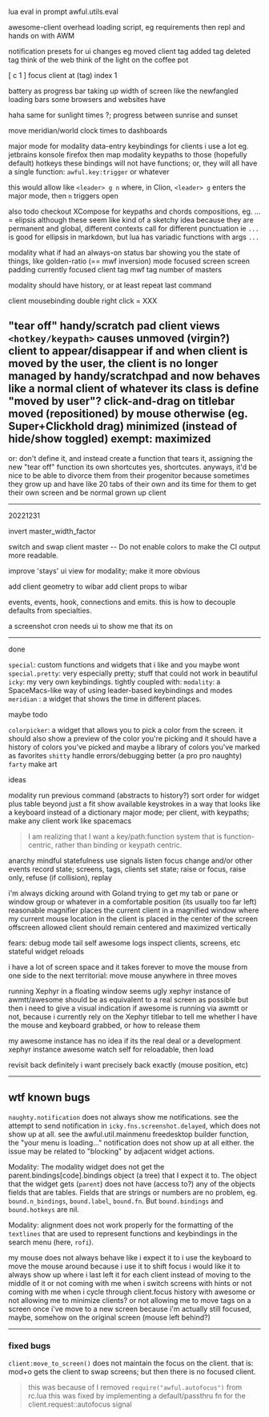 


lua eval in prompt
awful.utils.eval

awesome-client overhead loading script, eg requirements
then repl and hands on with AWM


notification presets
for ui changes
eg moved client tag
added tag
deleted tag
think of the web
think of the light on the coffee pot


[ c 1 ] focus client at (tag) index 1

battery as progress bar taking up width of screen
like the newfangled loading bars some browsers and websites have

haha same for sunlight times ?; progress between sunrise and sunset

move meridian/world clock times to dashboards

major mode
for modality
data-entry keybindings for clients i use a lot
eg.
jetbrains
konsole
firefox
then map modality keypaths to those (hopefully default) hotkeys
these bindings will not have functions;
or, they will all have a single function: `awful.key:trigger` or whatever

this would allow like
`<leader> g n` where, in Clion, `<leader> g` enters the major mode, then `n` triggers
open

also todo
checkout XCompose for keypaths and chords compositions, eg. ... = elipsis
although these seem like kind of a sketchy idea
because they are permanent and global, different contexts call for different punctuation
ie `...` is good for ellipsis in markdown, but lua has variadic functions with args `...`


modality
what if had an always-on status bar
showing you the state of things, like
golden-ratio (== mwf inversion) mode
focused screen
screen padding
currently focused client
tag mwf
tag number of masters

modality
should have history, or at least repeat last command

client mousebinding
double right click = XXX

"tear off" handy/scratch pad client views
`<hotkey/keypath>` causes unmoved (virgin?) client to appear/disappear
if and when client is moved by the user, the client is no longer managed by handy/scratchpad
  and now behaves like a normal client of whatever its class is
define "moved by user"?
  click-and-drag on titlebar
  moved (repositioned) by mouse otherwise (eg. Super+Clickhold drag)
  minimized (instead of hide/show toggled)
  exempt: maximized
  ---
  or: don't define it, and instead create a function that tears it, assigning the new "tear off" function its own shortcutes
    yes, shortcutes.
anyways, it'd be nice to be able to divorce them from their progenitor because
  sometimes they grow up and have like 20 tabs of their own and its time for them to get
  their own screen and be normal grown up client

---

20221231

invert master_width_factor

switch and swap client master
-- Do not enable colors to make the CI output more readable.

improve 'stays' ui view for modality; make it more obvious

add client geometry to wibar
add client props to wibar

events, events, hook, connections and emits.
this is how to decouple defaults from specialties.


a screenshot cron
needs ui to show me that its on

---

done

`special`: custom functions and widgets that i like and you maybe wont
`special.pretty`: very especially pretty; stuff that could not work in beautiful
`icky`: my very own keybindings. tightly coupled with:
`modality`: a SpaceMacs-like way of using leader-based keybindings and modes
`meridian` : a widget that shows the time in different places.

maybe todo

`colorpicker`: a widget that allows you to pick a color from the screen.
it should also show a preview of the color you're picking
and it should have a history of colors you've picked
and maybe a library of colors you've marked as favorites
`shitty` handle errors/debugging better (a pro pro naughty)
`farty` make art

ideas

modality
run previous command (abstracts to history?)
sort order for widget plus table beyond just a fit
show available keystrokes in a way that looks like a keyboard instead of a dictionary
major mode; per client, with keypaths; make any client work like spacemacs
> I am realizing that I want a key/path:function system that is function-centric, rather than binding or keypath centric.


anarchy
mindful statefulness
use signals
listen focus change and/or other events
record state; screens, tags, clients
set state; raise or focus, raise only, refuse (if collision), replay


i'm always dicking around with Goland trying to get my tab or pane or window group or whatever in a comfortable position (its usually too far left)
reasonable magnifier
places the current client in a magnified window
where my current mouse location in the client
is placed in the center of the screen
offscreen allowed
client should remain centered and maximized vertically


fears: debug mode
tail self awesome logs
inspect clients, screens, etc
stateful widget reloads


i have a lot of screen space and it takes forever to move the mouse from one side to the next
territorial: move mouse anywhere in three moves


running Xephyr in a floating window seems ugly
xephyr instance of awmtt/awesome should be as equivalent to a real screen as possible
but then i need to give a visual indication if awesome is running via awmtt or not,
because i currently rely on the Xephyr titlebar to tell me whether I have the mouse and keyboard grabbed, or how to release them


my awesome instance has no idea if its the real deal or a development xephyr instance
awesome watch self for reloadable, then load

revisit
back
definitely i want precisely back exactly (mouse position, etc)


---

## wtf known bugs

`naughty.notification` does not always show me notifications.
see the attempt to send notification in `icky.fns.screenshot.delayed`, which does not show up at all.
see the awful.util.mainmenu freedesktop builder function, the "your menu is loading..." notification does not show up at all either.
the issue may be related to "blocking" by adjacent widget actions.


Modality:
The modality widget does not get the parent.bindings[code].bindings object (a tree) that I expect it to.
The object that the widget gets (`parent`) does not have (access to?) any of the objects fields that are tables.
Fields that are strings or numbers are no problem, eg. `bound.n_bindings`, `bound.label`, `bound.fn`.
But `bound.bindings` and `bound.hotkeys` are nil.

Modality:
alignment does not work properly for the formatting of the `textlines` that are used to represent functions and keybindings
in the search menu (here, `rofi`).


my mouse does not always behave like i expect it to
i use the keyboard to move the mouse around because i use it to shift focus
i would like it to always show up where i last left it for each client
instead of moving to the middle of it
or not coming with me when i switch screens with hints
or not coming with me when i cycle through client.focus history with awesome
or not allowing me to minimize clients?
or not allowing me to move tags on a screen once i've move to a new screen
 because i'm actually still focused, maybe, somehow on the original screen (mouse left behind?)


---

### fixed bugs

`client:move_to_screen()` does not maintain the focus on the client.
that is: mod+o gets the client to swap screens; but then there is no focused client.
> this was because of I removed `require("awful.autofocus")` from rc.lua
> this was fixed by implementing a default/passthru fn for the client.request::autofocus signal
